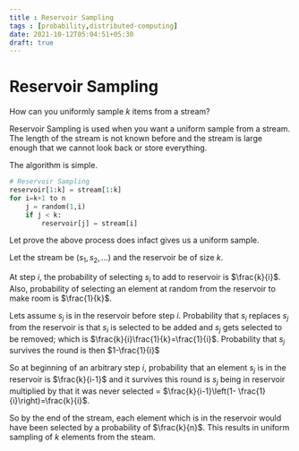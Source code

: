 ```yaml
---
title : Reservoir Sampling
tags : [probability,distributed-computing]
date: 2021-10-12T05:04:51+05:30
draft: true
---
```


# Reservoir Sampling

How can you uniformly sample $k$ items from a stream?  

Reservoir Sampling is used when you want a uniform sample from a stream. The length of the stream is not known before and the stream is large enough that we cannot look back or store everything.

The algorithm is simple. 

```python
# Reservoir Sampling
reservoir[1:k] = stream[1:k]
for i=k+1 to n
    j = random(1,i)
    if j < k:
        reservoir[j] = stream[i]
```

Let prove the above process does infact gives us a uniform sample.

Let the stream be $(s_1,s_2,\ldots)$ and the reservoir be of size $k$.

At step $i$, the probability of selecting $s_i$ to add to reservoir is $\frac{k}{i}$. Also, probability of selecting
an element at random from the reservoir to make room is $\frac{1}{k}$.

Lets assume $s_j$ is in the reservoir before step $i$. Probability that $s_i$ replaces $s_j$ from the reservoir is  that $s_i$ is selected to be added and $s_j$ gets selected to be removed; which is
$\frac{k}{i}\frac{1}{k}=\frac{1}{i}$. Probability that $s_j$ survives the round is then $1-\frac{1}{i}$

So at beginning of an arbitrary step $i$, probability that an element $s_j$ is in the reservoir is $\frac{k}{i-1}$ and it survives this round is $s_j$ being in reservoir multiplied by that it was never selected = $\frac{k}{i-1}\left(1- \frac{1}{i}\right)=\frac{k}{i}$.

So by the end of the stream, each element which is in the reservoir would have been selected by a probability of $\frac{k}{n}$. This results in uniform sampling of $k$ elements from the steam. 


    